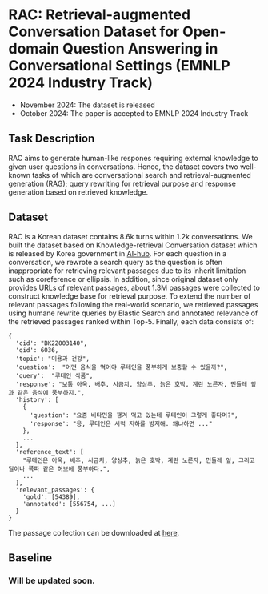 # RAC: Retrieval-augmented Conversation Dataset for Open-domain Question Answering in Conversational Settings (EMNLP 2024 Industry Track)

* November 2024: The dataset is released
* October 2024: The paper is accepted to EMNLP 2024 Industry Track

## Task Description
RAC aims to generate human-like respones requiring external knowledge to given user questions in conversations. Hence, the dataset covers two well-known tasks of which are conversational search and retrieval-augmented generation (RAG); query rewriting for retrieval purpose and response generation based on retrieved knowledge.

## Dataset
RAC is a Korean dataset contains 8.6k turns within 1.2k conversations. We built the dataset based on Knowledge-retrieval Conversation dataset which is released by Korea government in [AI-hub](https://www.aihub.or.kr/aihubdata/data/view.do?currMenu=&topMenu=&aihubDataSe=data&dataSetSn=71304). For each question in a conversation, we rewrote a search query as the question is often inappropriate for retrieving relevant passages due to its inherit limitation such as coreference or ellipsis. In addition, since original dataset only provides URLs of relevant passages, about 1.3M passages were collected to construct knowledge base for retrieval purpose. To extend the number of relevant passages following the real-world scenario, we retrieved passages using humane rewrite queries by Elastic Search and annotated relevance of the retrieved passages ranked within Top-5. Finally, each data consists of:

```
{
  'cid': "BK22003140",
  'qid': 6036,
  'topic': "미용과 건강",
  'question':  "어떤 음식을 먹어야 루테인을 풍부하게 보충할 수 있을까?",
  'query':  "루테인 식품",
  'response': "보통 아욱, 배추, 시금치, 양상추, 늙은 호박, 계란 노른자, 민들레 잎과 같은 음식에 풍부하지.",
  'history': [
    {
      'question': "요즘 비타민을 챙겨 먹고 있는데 루테인이 그렇게 좋다며?",
      'response': "응, 루테인은 시력 저하를 방지해. 왜냐하면 ..."
    },
    ...
  ],
  'reference_text': [
    "루테인은 아욱, 배추, 시금치, 양상추, 늙은 호박, 계란 노른자, 민들레 잎, 그리고 딜이나 쪽파 같은 허브에 풍부하다.",
    ...
  ],
  'relevant_passages': {
    'gold': [54389],
    'annotated': [556754, ...]
  }
}
```

The passage collection can be downloaded at [here]([https://works.do/587X3HB](https://works.do/xRtd46w)).


## Baseline

### Will be updated soon.
